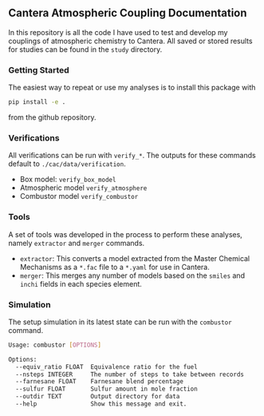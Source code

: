 ## Cantera Atmospheric Coupling Documentation
In this repository is all the code I have used to test and develop my couplings of atmospheric chemistry to Cantera.
All saved or stored results for studies can be found in the `study` directory.

### Getting Started
The easiest way to repeat or use my analyses is to install this package with

```sh
pip install -e .
```
from the github repository.

### Verifications
All verifications can be run with `verify_*`. The outputs for these commands default to `./cac/data/verification`.

- Box model: `verify_box_model`
- Atmospheric model `verify_atmosphere`
- Combustor model `verify_combustor`

### Tools
A set of tools was developed in the process to perform these analyses, namely `extractor` and `merger` commands.
- `extractor`: This converts a model extracted from the Master Chemical Mechanisms as a `*.fac` file to a `*.yaml` for use in Cantera.
- `merger`: This merges any number of models based on the `smiles` and `inchi` fields in each species element.

### Simulation
The setup simulation in its latest state can be run with the `combustor` command.

```sh
Usage: combustor [OPTIONS]

Options:
  --equiv_ratio FLOAT  Equivalence ratio for the fuel
  --nsteps INTEGER     The number of steps to take between records
  --farnesane FLOAT    Farnesane blend percentage
  --sulfur FLOAT       Sulfur amount in mole fraction
  --outdir TEXT        Output directory for data
  --help               Show this message and exit.
```

